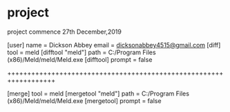 # project
project commence 27th December,2019


[user]
	name = Dickson Abbey
	email = dicksonabbey4515@gmail.com
[diff]
	tool = meld
[difftool "meld"]
	path = C:/Program Files (x86)/Meld/meld/Meld.exe
[difftool]
	prompt = false
	
++++++++++++++++++++++++++++++++++++++++++++++++++++++++++++++++++

[merge]
	tool = meld
[mergetool "meld"]
	path = C:/Program Files (x86)/Meld/meld/Meld.exe
[mergetool]
	prompt = false
